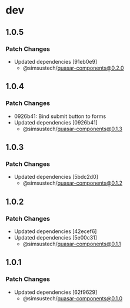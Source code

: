 # dev

## 1.0.5

### Patch Changes

- Updated dependencies [91eb0e9]
  - @simsustech/quasar-components@0.2.0

## 1.0.4

### Patch Changes

- 0926b41: Bind submit button to forms
- Updated dependencies [0926b41]
  - @simsustech/quasar-components@0.1.3

## 1.0.3

### Patch Changes

- Updated dependencies [5bdc2d0]
  - @simsustech/quasar-components@0.1.2

## 1.0.2

### Patch Changes

- Updated dependencies [42ecef6]
- Updated dependencies [5e00c31]
  - @simsustech/quasar-components@0.1.1

## 1.0.1

### Patch Changes

- Updated dependencies [62f9629]
  - @simsustech/quasar-components@0.1.0
